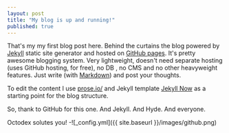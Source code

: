 ```yaml
---
layout: post
title: "My blog is up and running!"
published: true
---
```


That's my my first blog post here. Behind the curtains the blog powered by [Jekyll](http://jekyllrb.com/) static site generator and hosted on [GitHub pages](https://pages.github.com/). It's pretty awesome blogging system.
Very lightweight, doesn't need separate hosting (uses GitHub hosting, for free), no DB , no CMS and no other heavyweight features. Just
write (with [Markdown](http://daringfireball.net/projects/markdown/)) and post your thoughts.

To edit the content I use [prose.io/](http://prose.io/) and Jekyll template [Jekyll Now](https://github.com/barryclark/jekyll-now) as a starting point for the blog structure.

So, thank to GitHub for this one. And Jekyll. And Hyde. And everyone.

Octodex solutes you!
-![_config.yml]({{ site.baseurl }}/images/github.png)